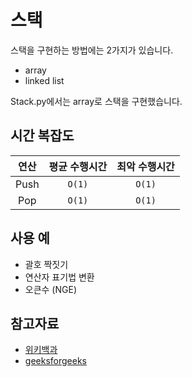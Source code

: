 # 스택
스택을 구현하는 방법에는 2가지가 있습니다.
* array
* linked list

Stack.py에서는 array로 스택을 구현했습니다.

## 시간 복잡도

|연산|평균 수행시간|최악 수행시간|
|:-:|:---------:|:---------:|
|Push|`O(1)`|`O(1)`|
|Pop|`O(1)`|`O(1)`|


## 사용 예
* 괄호 짝짓기
* 연산자 표기법 변환
* 오큰수 (NGE)

## 참고자료
- [위키백과](https://en.wikipedia.org/wiki/Stack_(abstract_data_type))
- [geeksforgeeks](https://www.geeksforgeeks.org/stack-data-structure)
